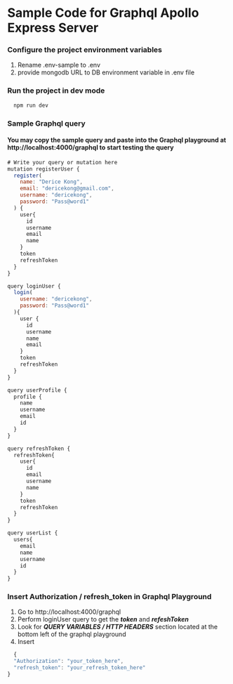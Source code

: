 # Sample Code for Graphql Apollo Express Server

### Configure the project environment variables

1. Rename .env-sample to .env
2. provide mongodb URL to DB environment variable in .env file

### Run the project in dev mode

```javascript
  npm run dev
```

### Sample Graphql query

#### You may copy the sample query and paste into the Graphql playground at http://localhost:4000/graphql to start testing the query

```javascript
# Write your query or mutation here
mutation registerUser {
  register(
    name: "Derice Kong",
    email: "dericekong@gmail.com",
    username: "dericekong",
    password: "Pass@word1"
  ) {
    user{
      id
      username
      email
      name
    }
    token
    refreshToken
  }
}

query loginUser {
  login(
    username: "dericekong",
  	password: "Pass@word1"
  ){
    user {
      id
      username
      name
      email
    }
    token
    refreshToken
  }
}

query userProfile {
  profile {
    name
    username
    email
    id
  }
}

query refreshToken {
  refreshToken{
    user{
      id
      email
      username
      name
    }
    token
    refreshToken
  }
}

query userList {
  users{
    email
    name
    username
    id
  }
}

```

### Insert Authorization / refresh_token in Graphql Playground

1. Go to http://localhost:4000/graphql
2. Perform loginUser query to get the **_token_** and **_refeshToken_**
3. Look for **_QUERY VARIABLES / HTTP HEADERS_** section located at the bottom left of the graphql playground
4. Insert

```javascript
  {
  "Authorization": "your_token_here",
  "refresh_token": "your_refresh_token_here"
}
```
